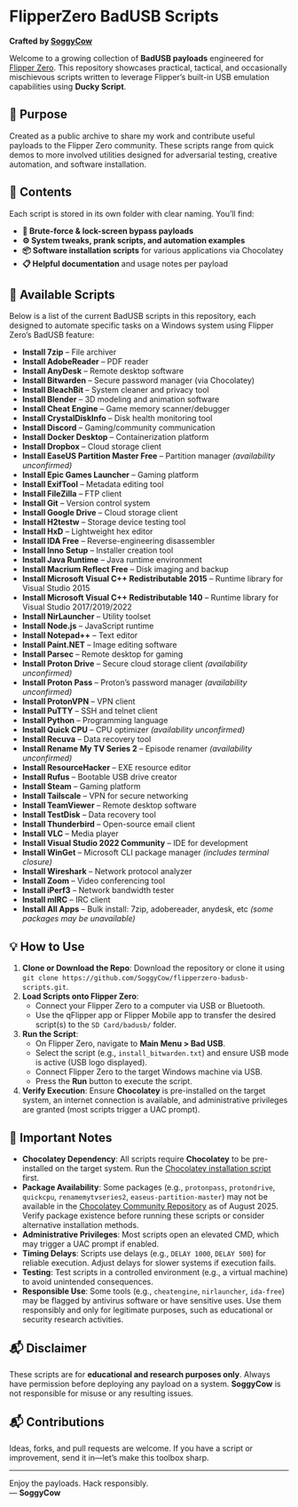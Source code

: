 # **FlipperZero BadUSB Scripts**

**Crafted by [SoggyCow](https://github.com/SoggyCow)**

Welcome to a growing collection of **BadUSB payloads** engineered for [Flipper Zero](https://flipperzero.one/). This repository showcases practical, tactical, and occasionally mischievous scripts written to leverage Flipper’s built-in USB emulation capabilities using **Ducky Script**.

## **🧠 Purpose**

Created as a public archive to share my work and contribute useful payloads to the Flipper Zero community. These scripts range from quick demos to more involved utilities designed for adversarial testing, creative automation, and software installation.

## **📁 Contents**

Each script is stored in its own folder with clear naming. You’ll find:  
- **🔐 Brute-force & lock-screen bypass payloads**  
- **⚙️ System tweaks, prank scripts, and automation examples**  
- **📦 Software installation scripts** for various applications via Chocolatey  
- **📋 Helpful documentation** and usage notes per payload

## **🧩 Available Scripts**

Below is a list of the current BadUSB scripts in this repository, each designed to automate specific tasks on a Windows system using Flipper Zero’s BadUSB feature:  
- **Install 7zip** – File archiver  
- **Install AdobeReader** – PDF reader  
- **Install AnyDesk** – Remote desktop software  
- **Install Bitwarden** – Secure password manager (via Chocolatey)  
- **Install BleachBit** – System cleaner and privacy tool  
- **Install Blender** – 3D modeling and animation software  
- **Install Cheat Engine** – Game memory scanner/debugger  
- **Install CrystalDiskInfo** – Disk health monitoring tool  
- **Install Discord** – Gaming/community communication  
- **Install Docker Desktop** – Containerization platform  
- **Install Dropbox** – Cloud storage client  
- **Install EaseUS Partition Master Free** – Partition manager *(availability unconfirmed)*  
- **Install Epic Games Launcher** – Gaming platform  
- **Install ExifTool** – Metadata editing tool  
- **Install FileZilla** – FTP client  
- **Install Git** – Version control system  
- **Install Google Drive** – Cloud storage client  
- **Install H2testw** – Storage device testing tool  
- **Install HxD** – Lightweight hex editor  
- **Install IDA Free** – Reverse-engineering disassembler  
- **Install Inno Setup** – Installer creation tool  
- **Install Java Runtime** – Java runtime environment  
- **Install Macrium Reflect Free** – Disk imaging and backup  
- **Install Microsoft Visual C++ Redistributable 2015** – Runtime library for Visual Studio 2015  
- **Install Microsoft Visual C++ Redistributable 140** – Runtime library for Visual Studio 2017/2019/2022  
- **Install NirLauncher** – Utility toolset  
- **Install Node.js** – JavaScript runtime  
- **Install Notepad++** – Text editor  
- **Install Paint.NET** – Image editing software  
- **Install Parsec** – Remote desktop for gaming  
- **Install Proton Drive** – Secure cloud storage client *(availability unconfirmed)*  
- **Install Proton Pass** – Proton’s password manager *(availability unconfirmed)*  
- **Install ProtonVPN** – VPN client  
- **Install PuTTY** – SSH and telnet client  
- **Install Python** – Programming language  
- **Install Quick CPU** – CPU optimizer *(availability unconfirmed)*  
- **Install Recuva** – Data recovery tool  
- **Install Rename My TV Series 2** – Episode renamer *(availability unconfirmed)*  
- **Install ResourceHacker** – EXE resource editor  
- **Install Rufus** – Bootable USB drive creator  
- **Install Steam** – Gaming platform  
- **Install Tailscale** – VPN for secure networking  
- **Install TeamViewer** – Remote desktop software  
- **Install TestDisk** – Data recovery tool  
- **Install Thunderbird** – Open-source email client  
- **Install VLC** – Media player  
- **Install Visual Studio 2022 Community** – IDE for development  
- **Install WinGet** – Microsoft CLI package manager *(includes terminal closure)*  
- **Install Wireshark** – Network protocol analyzer  
- **Install Zoom** – Video conferencing tool  
- **Install iPerf3** – Network bandwidth tester  
- **Install mIRC** – IRC client  
- **Install All Apps** – Bulk install: 7zip, adobereader, anydesk, etc *(some packages may be unavailable)*  

## **💡 How to Use**

1. **Clone or Download the Repo**: Download the repository or clone it using `git clone https://github.com/SoggyCow/flipperzero-badusb-scripts.git`.  
2. **Load Scripts onto Flipper Zero**:  
   - Connect your Flipper Zero to a computer via USB or Bluetooth.  
   - Use the qFlipper app or Flipper Mobile app to transfer the desired script(s) to the `SD Card/badusb/` folder.  
3. **Run the Script**:  
   - On Flipper Zero, navigate to **Main Menu > Bad USB**.  
   - Select the script (e.g., `install_bitwarden.txt`) and ensure USB mode is active (USB logo displayed).  
   - Connect Flipper Zero to the target Windows machine via USB.  
   - Press the **Run** button to execute the script.  
4. **Verify Execution**: Ensure **Chocolatey** is pre-installed on the target system, an internet connection is available, and administrative privileges are granted (most scripts trigger a UAC prompt).

## **📢 Important Notes**

- **Chocolatey Dependency**: All scripts require **Chocolatey** to be pre-installed on the target system. Run the [Chocolatey installation script](https://github.com/SoggyCow/choco-install-script) first.  
- **Package Availability**: Some packages (e.g., `protonpass`, `protondrive`, `quickcpu`, `renamemytvseries2`, `easeus-partition-master`) may not be available in the [Chocolatey Community Repository](https://community.chocolatey.org/packages) as of August 2025. Verify package existence before running these scripts or consider alternative installation methods.  
- **Administrative Privileges**: Most scripts open an elevated CMD, which may trigger a UAC prompt if enabled.  
- **Timing Delays**: Scripts use delays (e.g., `DELAY 1000`, `DELAY 500`) for reliable execution. Adjust delays for slower systems if execution fails.  
- **Testing**: Test scripts in a controlled environment (e.g., a virtual machine) to avoid unintended consequences.  
- **Responsible Use**: Some tools (e.g., `cheatengine`, `nirlauncher`, `ida-free`) may be flagged by antivirus software or have sensitive uses. Use them responsibly and only for legitimate purposes, such as educational or security research activities.

## **📬 Disclaimer**

These scripts are for **educational and research purposes only**. Always have permission before deploying any payload on a system. **SoggyCow** is not responsible for misuse or any resulting issues.

## **📬 Contributions**

Ideas, forks, and pull requests are welcome. If you have a script or improvement, send it in—let’s make this toolbox sharp.

---

Enjoy the payloads. Hack responsibly.  
— **SoggyCow**
